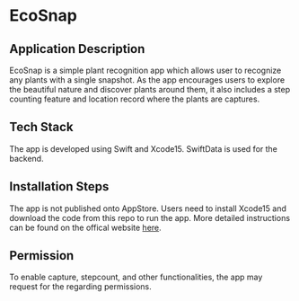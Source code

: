 # EcoSnap
## Application Description
EcoSnap is a simple plant recognition app which allows user to recognize any plants with a single snapshot. As the app encourages users to explore the beautiful nature and discover plants around them, it also includes a step counting feature and location record where the plants are captures.

## Tech Stack
The app is developed using Swift and Xcode15. SwiftData is used for the backend.

## Installation Steps
The app is not published onto AppStore. Users need to install Xcode15 and download the code from this repo to run the app. More detailed instructions can be found on the offical website [here](https://developer.apple.com/documentation/xcode/distributing-your-app-to-registered-devices#Prepare-for-your-build).

## Permission
To enable capture, stepcount, and other functionalities, the app may request for the regarding permissions.
